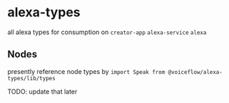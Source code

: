 # alexa-types

all alexa types for consumption on `creator-app` `alexa-service` `alexa`

## Nodes

presently reference node types by `import Speak from @voiceflow/alexa-types/lib/types`

TODO: update that later
